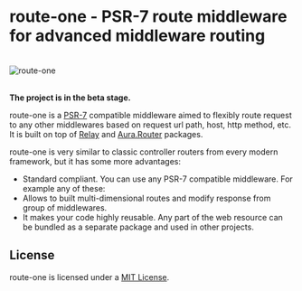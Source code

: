 # route-one - PSR-7 route middleware for advanced middleware routing

<br /><img alt="route-one" title="route-one" src="http://storage8.static.itmages.com/i/17/0702/h_1499027065_4413255_92be76e1d7.png"><br /><br />

**The project is in the beta stage.**

route-one is a [PSR-7](http://www.php-fig.org/psr/psr-7/) compatible middleware aimed to flexibly route request to any other middlewares 
based on request url path, host, http method, etc. It is built on top of [Relay](https://github.com/relayphp/Relay.Relay) and 
[Aura.Router](https://github.com/auraphp/Aura.Router) packages.

route-one is very similar to classic controller routers from every modern framework, but it has some more advantages:
- Standard compliant. You can use any PSR-7 compatible middleware. For example any of these: 
- Allows to built multi-dimensional routes and modify response from group of middlewares.
- It makes your code highly reusable. Any part of the web resource can be bundled as a separate package and used 
in other projects.
 
 



## License

route-one is licensed under a [MIT License](https://opensource.org/licenses/MIT).

